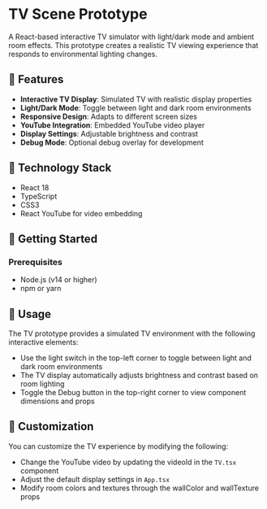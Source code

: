 # TV Scene Prototype

A React-based interactive TV simulator with light/dark mode and ambient room effects. This prototype creates a realistic TV viewing experience that responds to environmental lighting changes.


## 🌟 Features

- **Interactive TV Display**: Simulated TV with realistic display properties
- **Light/Dark Mode**: Toggle between light and dark room environments
- **Responsive Design**: Adapts to different screen sizes
- **YouTube Integration**: Embedded YouTube video player
- **Display Settings**: Adjustable brightness and contrast
- **Debug Mode**: Optional debug overlay for development

## 🧰 Technology Stack

- React 18
- TypeScript
- CSS3
- React YouTube for video embedding

## 🚀 Getting Started

### Prerequisites

- Node.js (v14 or higher)
- npm or yarn


## 📝 Usage

The TV prototype provides a simulated TV environment with the following interactive elements:

- Use the light switch in the top-left corner to toggle between light and dark room environments
- The TV display automatically adjusts brightness and contrast based on room lighting
- Toggle the Debug button in the top-right corner to view component dimensions and props

## 🔧 Customization

You can customize the TV experience by modifying the following:

- Change the YouTube video by updating the videoId in the `TV.tsx` component
- Adjust the default display settings in `App.tsx`
- Modify room colors and textures through the wallColor and wallTexture props

